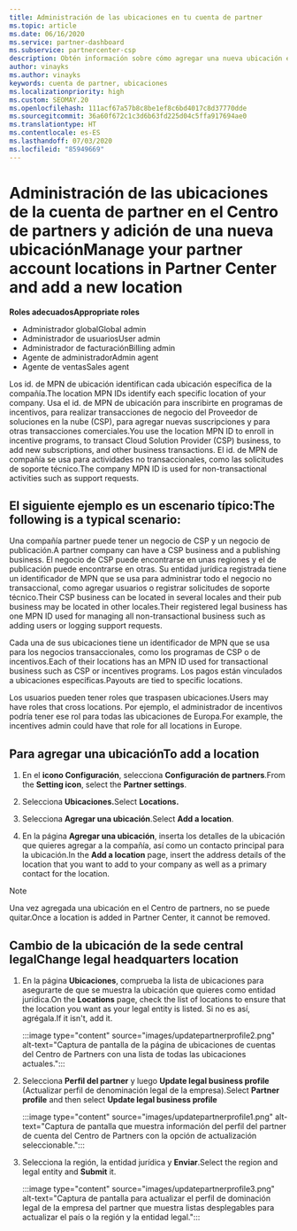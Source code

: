 ```yaml
---
title: Administración de las ubicaciones en tu cuenta de partner
ms.topic: article
ms.date: 06/16/2020
ms.service: partner-dashboard
ms.subservice: partnercenter-csp
description: Obtén información sobre cómo agregar una nueva ubicación en el Centro de partners, y cómo se usa el id. de MPN de ubicación en programas de incentivos, negocios de CSP, suscripciones y otras transacciones.
author: vinayks
ms.author: vinayks
keywords: cuenta de partner, ubicaciones
ms.localizationpriority: high
ms.custom: SEOMAY.20
ms.openlocfilehash: 111acf67a57b8c8be1ef8c6bd4017c8d37770dde
ms.sourcegitcommit: 36a60f672c1c3d6b63fd225d04c5ffa917694ae0
ms.translationtype: HT
ms.contentlocale: es-ES
ms.lasthandoff: 07/03/2020
ms.locfileid: "85949669"
---
```

# <a name="manage-your-partner-account-locations-in-partner-center-and-add-a-new-location"></a><span data-ttu-id="235de-104">Administración de las ubicaciones de la cuenta de partner en el Centro de partners y adición de una nueva ubicación</span><span class="sxs-lookup"><span data-stu-id="235de-104">Manage your partner account locations in Partner Center and add a new location</span></span>

<span data-ttu-id="235de-105">**Roles adecuados**</span><span class="sxs-lookup"><span data-stu-id="235de-105">**Appropriate roles**</span></span>
- <span data-ttu-id="235de-106">Administrador global</span><span class="sxs-lookup"><span data-stu-id="235de-106">Global admin</span></span>
- <span data-ttu-id="235de-107">Administrador de usuarios</span><span class="sxs-lookup"><span data-stu-id="235de-107">User admin</span></span>
- <span data-ttu-id="235de-108">Administrador de facturación</span><span class="sxs-lookup"><span data-stu-id="235de-108">Billing admin</span></span>
- <span data-ttu-id="235de-109">Agente de administrador</span><span class="sxs-lookup"><span data-stu-id="235de-109">Admin agent</span></span>
- <span data-ttu-id="235de-110">Agente de ventas</span><span class="sxs-lookup"><span data-stu-id="235de-110">Sales agent</span></span>

<span data-ttu-id="235de-111">Los id. de MPN de ubicación identifican cada ubicación específica de la compañía.</span><span class="sxs-lookup"><span data-stu-id="235de-111">The location MPN IDs identify each specific location of your company.</span></span> <span data-ttu-id="235de-112">Usa el id. de MPN de ubicación para inscribirte en programas de incentivos, para realizar transacciones de negocio del Proveedor de soluciones en la nube (CSP), para agregar nuevas suscripciones y para otras transacciones comerciales.</span><span class="sxs-lookup"><span data-stu-id="235de-112">You use the location MPN ID to enroll in incentive programs, to transact Cloud Solution Provider (CSP) business, to add new subscriptions, and other business transactions.</span></span> <span data-ttu-id="235de-113">El id. de MPN de compañía se usa para actividades no transaccionales, como las solicitudes de soporte técnico.</span><span class="sxs-lookup"><span data-stu-id="235de-113">The company MPN ID is used for non-transactional activities such as support requests.</span></span>

## <a name="the-following-is-a-typical-scenario"></a><span data-ttu-id="235de-114">El siguiente ejemplo es un escenario típico:</span><span class="sxs-lookup"><span data-stu-id="235de-114">The following is a typical scenario:</span></span>

<span data-ttu-id="235de-115">Una compañía partner puede tener un negocio de CSP y un negocio de publicación.</span><span class="sxs-lookup"><span data-stu-id="235de-115">A partner company can have a CSP business and a publishing business.</span></span> <span data-ttu-id="235de-116">El negocio de CSP puede encontrarse en unas regiones y el de publicación puede encontrarse en otras. Su entidad jurídica registrada tiene un identificador de MPN que se usa para administrar todo el negocio no transaccional, como agregar usuarios o registrar solicitudes de soporte técnico.</span><span class="sxs-lookup"><span data-stu-id="235de-116">Their CSP business can be located in several locales and their pub business may be located in other locales.Their registered legal business has one MPN ID used for managing all non-transactional business such as adding users or logging support requests.</span></span>


<span data-ttu-id="235de-117">Cada una de sus ubicaciones tiene un identificador de MPN que se usa para los negocios transaccionales, como los programas de CSP o de incentivos.</span><span class="sxs-lookup"><span data-stu-id="235de-117">Each of their locations has an MPN ID used for transactional business such as CSP or incentives programs.</span></span> <span data-ttu-id="235de-118">Los pagos están vinculados a ubicaciones específicas.</span><span class="sxs-lookup"><span data-stu-id="235de-118">Payouts are tied to specific locations.</span></span>

<span data-ttu-id="235de-119">Los usuarios pueden tener roles que traspasen ubicaciones.</span><span class="sxs-lookup"><span data-stu-id="235de-119">Users may have roles that cross locations.</span></span> <span data-ttu-id="235de-120">Por ejemplo, el administrador de incentivos podría tener ese rol para todas las ubicaciones de Europa.</span><span class="sxs-lookup"><span data-stu-id="235de-120">For example, the incentives admin could have that role for all locations in Europe.</span></span>

## <a name="to-add-a-location"></a><span data-ttu-id="235de-121">Para agregar una ubicación</span><span class="sxs-lookup"><span data-stu-id="235de-121">To add a location</span></span>

1. <span data-ttu-id="235de-122">En el **icono Configuración**, selecciona **Configuración de partners**.</span><span class="sxs-lookup"><span data-stu-id="235de-122">From the **Setting icon**, select the **Partner settings**.</span></span>

2. <span data-ttu-id="235de-123">Selecciona **Ubicaciones.**</span><span class="sxs-lookup"><span data-stu-id="235de-123">Select **Locations.**</span></span>

3. <span data-ttu-id="235de-124">Selecciona **Agregar una ubicación**.</span><span class="sxs-lookup"><span data-stu-id="235de-124">Select **Add a location**.</span></span>  

4. <span data-ttu-id="235de-125">En la página **Agregar una ubicación**, inserta los detalles de la ubicación que quieres agregar a la compañía, así como un contacto principal para la ubicación.</span><span class="sxs-lookup"><span data-stu-id="235de-125">In the **Add a location** page, insert the address details of the location that you want to add to your company as well as a primary contact for the location.</span></span>

> [!NOTE]
> <span data-ttu-id="235de-126">Una vez agregada una ubicación en el Centro de partners, no se puede quitar.</span><span class="sxs-lookup"><span data-stu-id="235de-126">Once a location is added in Partner Center, it cannot be removed.</span></span>

## <a name="change-legal-headquarters-location"></a><span data-ttu-id="235de-127">Cambio de la ubicación de la sede central legal</span><span class="sxs-lookup"><span data-stu-id="235de-127">Change legal headquarters location</span></span>

1. <span data-ttu-id="235de-128">En la página **Ubicaciones**, comprueba la lista de ubicaciones para asegurarte de que se muestra la ubicación que quieres como entidad jurídica.</span><span class="sxs-lookup"><span data-stu-id="235de-128">On the **Locations** page, check the list of locations to ensure that the location you want as your legal entity is listed.</span></span> <span data-ttu-id="235de-129">Si no es así, agrégala.</span><span class="sxs-lookup"><span data-stu-id="235de-129">If it isn't, add it.</span></span>

   :::image type="content" source="images/updatepartnerprofile2.png" alt-text="Captura de pantalla de la página de ubicaciones de cuentas del Centro de Partners con una lista de todas las ubicaciones actuales.":::

2. <span data-ttu-id="235de-131">Selecciona **Perfil del partner** y luego **Update legal business profile** (Actualizar perfil de denominación legal de la empresa).</span><span class="sxs-lookup"><span data-stu-id="235de-131">Select **Partner profile** and then select **Update legal business profile**</span></span>

   :::image type="content" source="images/updatepartnerprofile1.png" alt-text="Captura de pantalla que muestra información del perfil del partner de cuenta del Centro de Partners con la opción de actualización seleccionable.":::

3. <span data-ttu-id="235de-133">Selecciona la región, la entidad jurídica y **Enviar**.</span><span class="sxs-lookup"><span data-stu-id="235de-133">Select the region and legal entity and **Submit** it.</span></span>

   :::image type="content" source="images/updatepartnerprofile3.png" alt-text="Captura de pantalla para actualizar el perfil de dominación legal de la empresa del partner que muestra listas desplegables para actualizar el país o la región y la entidad legal.":::
